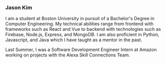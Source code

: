 ### Jason Kim

I am a student at Boston University in pursuit of a Bachelor's Degree in Computer Engineering. My technical abilities range from frontend with frameworks such as React and Vue to backend with technologies such as Firebase, Node.js, Express, and MongoDB. I am also proficient in Python, Javascript, and Java which I have taught as a mentor in the past.

Last Summer, I was a Software Development Engineer Intern at Amazon working on projects with the Alexa Skill Connections Team.
